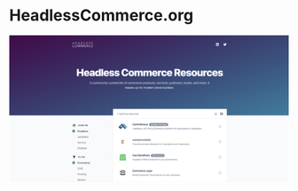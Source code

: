 # HeadlessCommerce.org


[![](https://github.com/chec/headlesscommerce.org/blob/master/src/images/HeadlessCommerceHomeScreen.png)](https://headlesscommerce.org/)
